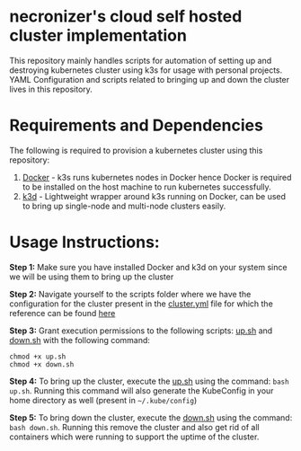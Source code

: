# necronizer's cloud self hosted cluster implementation

This repository mainly handles scripts for automation of setting up and destroying kubernetes cluster using k3s for usage with personal projects. YAML Configuration and scripts related to bringing up and down the cluster lives in this repository.

# Requirements and Dependencies

The following is required to provision a kubernetes cluster using this repository:

1. [Docker](https://www.docker.com/) - k3s runs kubernetes nodes in Docker hence Docker is required to be installed on the host machine to run kubernetes successfully.
2. [k3d](https://k3d.io/stable/) - Lightweight wrapper around k3s running on Docker, can be used to bring up single-node and multi-node clusters easily. 

# Usage Instructions:

**Step 1:** Make sure you have installed Docker and k3d on your system since we will be using them to bring up the cluster

**Step 2:** Navigate yourself to the scripts folder where we have the configuration for the cluster present in the [cluster.yml](scripts/cluster.yml) file for which the reference can be found [here](https://k3d.io/stable/usage/configfile/)

**Step 3:** Grant execution permissions to the following scripts: [up.sh](scripts/up.sh) and [down.sh](scripts/down.sh) with the following command:
```
chmod +x up.sh
chmod +x down.sh
```

**Step 4:** To bring up the cluster, execute the [up.sh](scripts/up.sh) using the command: `bash up.sh`. Running this command will also generate the KubeConfig in your home directory as well (present in `~/.kube/config`)

**Step 5:** To bring down the cluster, execute the [down.sh](scripts/down.sh) using the command: `bash down.sh`. Running this remove the cluster and also get rid of all containers which were running to support the uptime of the cluster.
